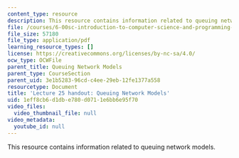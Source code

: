 ```yaml
---
content_type: resource
description: This resource contains information related to queuing network models.
file: /courses/6-00sc-introduction-to-computer-science-and-programming-spring-2011/1eff8cb6d1dbe780d0711e6bb6e95f70_MIT6_00SCS11_lec25.pdf
file_size: 57180
file_type: application/pdf
learning_resource_types: []
license: https://creativecommons.org/licenses/by-nc-sa/4.0/
ocw_type: OCWFile
parent_title: Queuing Network Models
parent_type: CourseSection
parent_uid: 3e1b5283-96cd-c4ee-29eb-12fe1377a558
resourcetype: Document
title: 'Lecture 25 handout: Queuing Network Models'
uid: 1eff8cb6-d1db-e780-d071-1e6bb6e95f70
video_files:
  video_thumbnail_file: null
video_metadata:
  youtube_id: null
---
```

This resource contains information related to queuing network models.